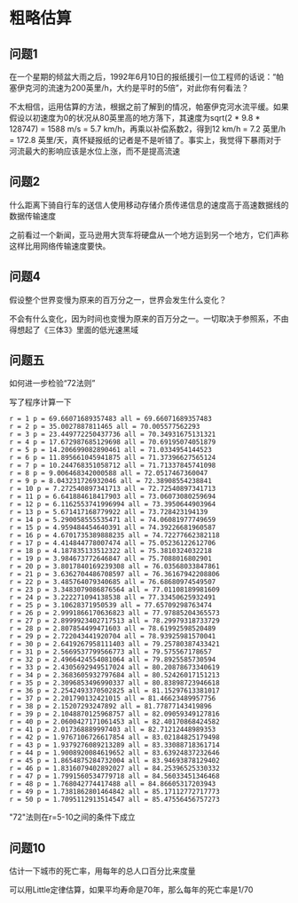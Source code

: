# 粗略估算

## 问题1
在一个星期的倾盆大雨之后，1992年6月10日的报纸援引一位工程师的话说：“帕塞伊克河的流速为200英里/h，大约是平时的5倍”，对此你有何看法？

不太相信，运用估算的方法，根据之前了解到的情况，帕塞伊克河水流平缓。如果假设以初速度为0的状况从80英里高的地方落下，其速度为sqrt(2 \* 9.8 \* 128747) = 1588 m/s = 5.7 km/h，再乘以补偿系数2，得到12 km/h = 7.2 英里/h = 172.8 英里/天，真怀疑报纸的记者是不是听错了。事实上，我觉得下暴雨对于河流最大的影响应该是水位上涨，而不是提高流速

## 问题2
什么距离下骑自行车的送信人使用移动存储介质传递信息的速度高于高速数据线的数据传输速度

之前看过一个新闻，亚马逊用大货车将硬盘从一个地方运到另一个地方，它们声称这样比用网络传输速度要快。

## 问题4
假设整个世界变慢为原来的百万分之一，世界会发生什么变化？

不会有什么变化，因为时间也变慢为原来的百万分之一。一切取决于参照系，不由得想起了《三体3》里面的低光速黑域

## 问题五
如何进一步检验“72法则”

写了程序计算一下
```
r = 1 p = 69.66071689357483 all = 69.66071689357483
r = 2 p = 35.0027887811465 all = 70.005577562293
r = 3 p = 23.449772250437736 all = 70.34931675131321
r = 4 p = 17.672987685129698 all = 70.69195074051879
r = 5 p = 14.206699082890461 all = 71.0334954144523
r = 6 p = 11.895661045941875 all = 71.37396627565124
r = 7 p = 10.244768351058712 all = 71.71337845741098
r = 8 p = 9.006468342000588 all = 72.0517467360047
r = 9 p = 8.043231726932046 all = 72.38908554238841
r = 10 p = 7.272540897341713 all = 72.72540897341713
r = 11 p = 6.641884618417903 all = 73.06073080259694
r = 12 p = 6.1162553741996994 all = 73.3950644903964
r = 13 p = 5.671417168779922 all = 73.728423194139
r = 14 p = 5.290058555535471 all = 74.06081977749659
r = 15 p = 4.959484454640391 all = 74.39226681960587
r = 16 p = 4.6701735389888235 all = 74.72277662382118
r = 17 p = 4.414844778007474 all = 75.05236122612706
r = 18 p = 4.187835133512322 all = 75.3810324032218
r = 19 p = 3.984673772646847 all = 75.7088016802901
r = 20 p = 3.8017840169239308 all = 76.03568033847861
r = 21 p = 3.6362704486708597 all = 76.36167942208806
r = 22 p = 3.485764079340685 all = 76.68680974549507
r = 23 p = 3.3483079086876564 all = 77.01108189981609
r = 24 p = 3.222271094138538 all = 77.33450625932491
r = 25 p = 3.10628371950539 all = 77.65709298763474
r = 26 p = 2.9991866170636823 all = 77.97885204365573
r = 27 p = 2.8999923402717513 all = 78.29979318733729
r = 28 p = 2.807854499471603 all = 78.61992598520489
r = 29 p = 2.722043441920704 all = 78.93925981570041
r = 30 p = 2.6419267958111403 all = 79.25780387433421
r = 31 p = 2.5669537799566773 all = 79.575567178657
r = 32 p = 2.4966424554081064 all = 79.8925585730594
r = 33 p = 2.4305692949517024 all = 80.20878673340619
r = 34 p = 2.3683605932797684 all = 80.52426017151213
r = 35 p = 2.3096853496990337 all = 80.83898723946618
r = 36 p = 2.2542493370502825 all = 81.15297613381017
r = 37 p = 2.201790132421015 all = 81.46623489957756
r = 38 p = 2.15207293247892 all = 81.77877143419896
r = 39 p = 2.1048870125968757 all = 82.09059349127816
r = 40 p = 2.0600427171061453 all = 82.40170868424582
r = 41 p = 2.017368889997403 all = 82.71212448989353
r = 42 p = 1.9767106726617854 all = 83.02184825179498
r = 43 p = 1.9379276089213289 all = 83.33088718361714
r = 44 p = 1.9008920084619652 all = 83.63924837232646
r = 45 p = 1.8654875284732004 all = 83.94693878129402
r = 46 p = 1.8316079402892027 all = 84.25396525330332
r = 47 p = 1.7991560534779718 all = 84.56033451346468
r = 48 p = 1.768042774417488 all = 84.86605317203943
r = 49 p = 1.7381862801464842 all = 85.17112772717773
r = 50 p = 1.7095112913514547 all = 85.47556456757273
```

"72"法则在r=5-10之间的条件下成立

## 问题10
估计一下城市的死亡率，用每年的总人口百分比来度量

可以用Little定律估算，如果平均寿命是70年，那么每年的死亡率是1/70

